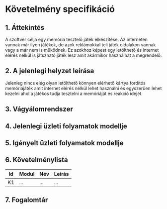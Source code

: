# Követelmény specifikáció

## 1. Áttekintés

A szoftver célja egy memória tesztelő játék elkészítése. Az interneten vannak már ilyen játékok, de azok reklámokkal teli játék oldalakon vannak vagy a már nem is működnek. Ez azokhoz képest egy letölthető és internet elérés nélkül is játszható játék lesz amit akármikor használhat a megrendelő.

## 2. A jelenlegi helyzet leírása

Jelenleg nincs elég olyan letölthető könnyen elérhető kártya fordítós memóriajáték amit internet elérés nélkül lehet használni és egyszerűen lehet kezelni ahol a játékos tudja tesztelni a memóriáját és reakció idejét.

## 3. Vágyálomrendszer

## 4. Jelenlegi üzleti folyamatok modellje

## 5. Igényelt üzleti folyamatok modellje

## 6. Követelménylista

| Id | Modul | Név | Leírás |
| :---: | --- | --- | --- |
| K1 | ... | ... | ... |

## 7. Fogalomtár